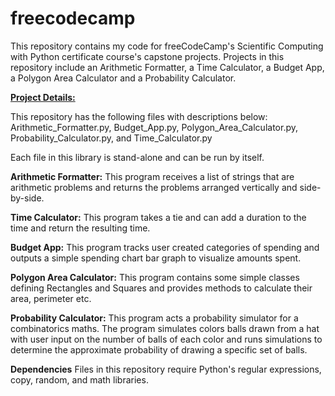 # freecodecamp
This repository contains my code for freeCodeCamp's Scientific Computing with Python certificate course's capstone projects.
Projects in this repository include an Arithmetic Formatter, a Time Calculator, a Budget App, a Polygon Area Calculator and a Probability Calculator.

<u>**Project Details:**</u>

This repository has the following files with descriptions below: Arithmetic_Formatter.py, Budget_App.py, Polygon_Area_Calculator.py, Probability_Calculator.py, and Time_Calculator.py

Each file in this library is stand-alone and can be run by itself. 

<b>Arithmetic Formatter:</b> This program receives a list of strings that are arithmetic problems and returns the problems arranged vertically and side-by-side.

<b>Time Calculator:</b> This program takes a tie and can add a duration to the time and return the resulting time.

<b>Budget App:</b> This program tracks user created categories of spending and outputs a simple spending chart bar graph to visualize amounts spent.

<b>Polygon Area Calculator:</b> This program contains some simple classes defining Rectangles and Squares and provides methods to calculate their area, perimeter etc. 

<b>Probability Calculator:</b> This program acts a probability simulator for a combinatorics maths. The program simulates colors balls drawn from a hat with user input on the number of balls of each color and runs simulations to determine the approximate probability of drawing a specific set of balls.

**Dependencies**
Files in this repository require Python's regular expressions, copy, random, and math libraries. 